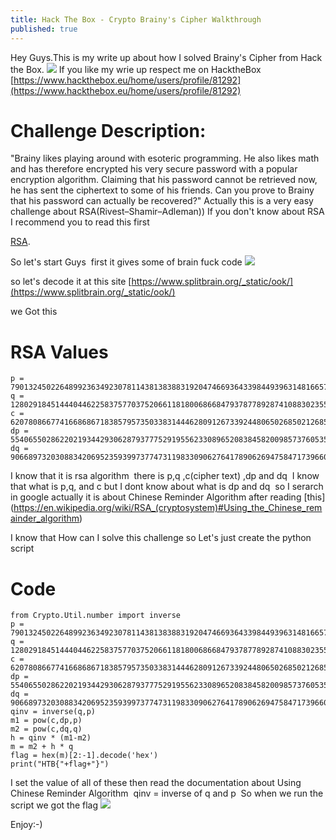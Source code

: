 ```yaml
---
title: Hack The Box - Crypto Brainy's Cipher Walkthrough
published: true
---
```


Hey Guys.This is my write up about how I solved Brainy's Cipher from Hack the Box.
![](https://raw.githubusercontent.com/Cnw311/hack-the-box/gh-pages/assets/brainy.png)
If you like my wrie up respect me on HacktheBox [https://www.hackthebox.eu/home/users/profile/81292](https://www.hackthebox.eu/home/users/profile/81292) 
# [](#header-1)Challenge Description:
"Brainy likes playing around with esoteric programming. He also likes math and has therefore encrypted his very secure password with a popular encryption algorithm. Claiming that his password cannot be retrieved now, he has sent the ciphertext to some of his friends. Can you prove to Brainy that his password can actually be recovered?"
Actually this is a very easy challenge about RSA(Rivest–Shamir–Adleman))
If you don't know about RSA I recommend you to read this first

[RSA](https://en.wikipedia.org/wiki/RSA_(cryptosystem)).

So let's start Guys 
first it gives some of brain fuck code
![](https://raw.githubusercontent.com/Cnw311/hack-the-box/gh-pages/assets/brain_fuck.png)

so let's decode it at this site [https://www.splitbrain.org/_static/ook/](https://www.splitbrain.org/_static/ook/)

we Got this

# [](#header-2)RSA Values

```
p = 7901324502264899236349230781143813838831920474669364339844939631481665770635584819958931021644265960578585153616742963330195946431321644921572803658406281
q = 12802918451444044622583757703752066118180068668479378778928741088302355425977192996799623998720429594346778865275391307730988819243843851683079000293815051
c = 62078086677416686867183857957350338314446280912673392448065026850212685326551183962056495964579782325302082054393933682265772802750887293602432512967994805549965020916953644635965916607925335639027579187435180607475963322465417758959002385451863122106487834784688029167720175128082066670945625067803812970871
dp = 5540655028622021934429306287937775291955623308965208384582009857376053583575510784169616065113641391169613969813652523507421157045377898542386933198269451
dq = 9066897320308834206952359399737747311983309062764178906269475847173966073567988170415839954996322314157438770225952491560052871464136163421892050057498651
```
I know that it is rsa algorithm  there is p,q ,c(cipher text) ,dp and dq  I know that what is p,q, and c but I dont know about what is dp and dq  so I serarch in google actually it is about Chinese Reminder Algorithm after reading [this] (https://en.wikipedia.org/wiki/RSA_(cryptosystem)#Using_the_Chinese_remainder_algorithm)

I know that How can I solve this challenge
so Let's just create the python script

# [](#header-2)Code
```
from Crypto.Util.number import inverse 
p = 7901324502264899236349230781143813838831920474669364339844939631481665770635584819958931021644265960578585153616742963330195946431321644921572803658406281
q = 12802918451444044622583757703752066118180068668479378778928741088302355425977192996799623998720429594346778865275391307730988819243843851683079000293815051
c = 62078086677416686867183857957350338314446280912673392448065026850212685326551183962056495964579782325302082054393933682265772802750887293602432512967994805549965020916953644635965916607925335639027579187435180607475963322465417758959002385451863122106487834784688029167720175128082066670945625067803812970871
dp = 5540655028622021934429306287937775291955623308965208384582009857376053583575510784169616065113641391169613969813652523507421157045377898542386933198269451
dq = 9066897320308834206952359399737747311983309062764178906269475847173966073567988170415839954996322314157438770225952491560052871464136163421892050057498651
qinv = inverse(q,p)
m1 = pow(c,dp,p)
m2 = pow(c,dq,q)
h = qinv * (m1-m2) 
m = m2 + h * q
flag = hex(m)[2:-1].decode('hex')
print("HTB{"+flag+"}")

```
I set the value of all of these then read the documentation about Using Chinese Reminder Algorithm 
qinv = inverse of q and p 
So when we run the script we got the flag
![](https://raw.githubusercontent.com/Cnw311/hack-the-box/gh-pages/assets/flag(1).png)

Enjoy:-)
